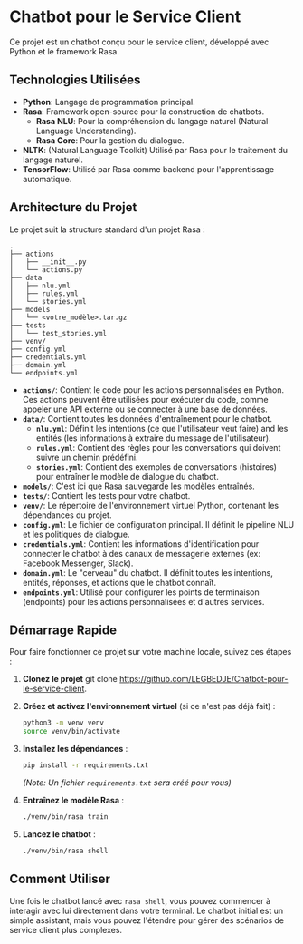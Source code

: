 # Chatbot pour le Service Client

Ce projet est un chatbot conçu pour le service client, développé avec Python et le framework Rasa. 

## Technologies Utilisées

*   **Python**: Langage de programmation principal.
*   **Rasa**: Framework open-source pour la construction de chatbots.
    *   **Rasa NLU**: Pour la compréhension du langage naturel (Natural Language Understanding).
    *   **Rasa Core**: Pour la gestion du dialogue.
*   **NLTK**: (Natural Language Toolkit) Utilisé par Rasa pour le traitement du langage naturel.
*   **TensorFlow**: Utilisé par Rasa comme backend pour l'apprentissage automatique.

## Architecture du Projet

Le projet suit la structure standard d'un projet Rasa :

```
.
├── actions
│   ├── __init__.py
│   └── actions.py
├── data
│   ├── nlu.yml
│   ├── rules.yml
│   └── stories.yml
├── models
│   └── <votre_modèle>.tar.gz
├── tests
│   └── test_stories.yml
├── venv/
├── config.yml
├── credentials.yml
├── domain.yml
└── endpoints.yml
```

*   **`actions/`**: Contient le code pour les actions personnalisées en Python. Ces actions peuvent être utilisées pour exécuter du code, comme appeler une API externe ou se connecter à une base de données.
*   **`data/`**: Contient toutes les données d'entraînement pour le chatbot.
    *   **`nlu.yml`**: Définit les intentions (ce que l'utilisateur veut faire) and les entités (les informations à extraire du message de l'utilisateur).
    *   **`rules.yml`**: Contient des règles pour les conversations qui doivent suivre un chemin prédéfini.
    *   **`stories.yml`**: Contient des exemples de conversations (histoires) pour entraîner le modèle de dialogue du chatbot.
*   **`models/`**: C'est ici que Rasa sauvegarde les modèles entraînés.
*   **`tests/`**: Contient les tests pour votre chatbot.
*   **`venv/`**: Le répertoire de l'environnement virtuel Python, contenant les dépendances du projet.
*   **`config.yml`**: Le fichier de configuration principal. Il définit le pipeline NLU et les politiques de dialogue.
*   **`credentials.yml`**: Contient les informations d'identification pour connecter le chatbot à des canaux de messagerie externes (ex: Facebook Messenger, Slack).
*   **`domain.yml`**: Le "cerveau" du chatbot. Il définit toutes les intentions, entités, réponses, et actions que le chatbot connaît.
*   **`endpoints.yml`**: Utilisé pour configurer les points de terminaison (endpoints) pour les actions personnalisées et d'autres services.

## Démarrage Rapide

Pour faire fonctionner ce projet sur votre machine locale, suivez ces étapes :

1.  **Clonez le projet** git clone https://github.com/LEGBEDJE/Chatbot-pour-le-service-client.

2.  **Créez et activez l'environnement virtuel** (si ce n'est pas déjà fait) :
    ```bash
    python3 -m venv venv
    source venv/bin/activate
    ```

3.  **Installez les dépendances** :
    ```bash
    pip install -r requirements.txt
    ```
    *(Note: Un fichier `requirements.txt` sera créé pour vous)*

4.  **Entraînez le modèle Rasa** :
    ```bash
    ./venv/bin/rasa train
    ```

5.  **Lancez le chatbot** :
    ```bash
    ./venv/bin/rasa shell
    ```

## Comment Utiliser

Une fois le chatbot lancé avec `rasa shell`, vous pouvez commencer à interagir avec lui directement dans votre terminal. Le chatbot initial est un simple assistant, mais vous pouvez l'étendre pour gérer des scénarios de service client plus complexes.
